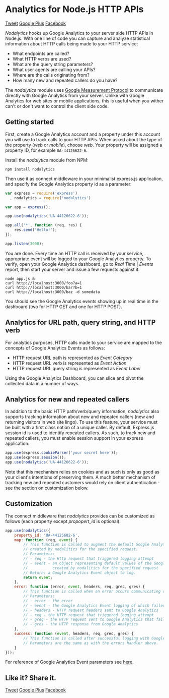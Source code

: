 Analytics for Node.js HTTP APIs
==========
[Tweet](https://twitter.com/home?status=Google%20Analytics%20for%20Node.js%20HTTP%20APIs%20http://github.com/tjanczuk/nodalytics%20via%20@tjanczuk%20%23nodejs%20%23webapi%20%23http) [Google Plus](https://plus.google.com/share?url=http://github.com/tjanczuk/nodalytics) [Facebook](https://www.facebook.com/sharer/sharer.php?u=http://github.com/tjanczuk/nodalytics)

*Nodalytics* hooks up Google Analytics to your server side HTTP APIs in Node.js. With one line of code you can capture and analyze statistical information about HTTP calls being made to your HTTP service: 

* What endpoints are called?
* What HTTP verbs are used?
* What are the query string parameters?
* What user agents are calling your APIs?
* Where are the calls originating from?
* How many new and repeated callers do you have?

The *nodalytics* module uses [Google Measurement Protocol](https://developers.google.com/analytics/devguides/collection/protocol/v1/) to communicate directly with Google Analytics from your server. Unlike with Google Analytics for web sites or mobile applications, this is useful when you wither can't or don't want to control the client side code.

## Getting started

First, create a Google Analytics account and a property under this account you will use to track calls to your HTTP APIs. When asked about the type of the property (*web* or *mobile*), choose *web*. Your property will be assigned a property ID, for example `UA-44126622-6`. 

Install the *nodalytics* module from NPM:

```
npm install nodalytics
```

Then use it as connect middleware in your minimalist express.js application, and specify the Google Analytics property id as a parameter:

```javascript
var express = require('express')
  , nodalytics = require('nodalytics')

var app = express();

app.use(nodalytics('UA-44126622-6'));

app.all('*', function (req, res) {
	res.send('Hello!');
});

app.listen(3000);
```

You are done. Every time an HTTP call is received by your service, appropriate event will be logged to your Google Analytics property. To verify, open your Google Analytics dashboard, go to *Real Time* | *Events* report, then start your server and issue a few requests against it:

```
node app.js &
curl http://localhost:3000/foo?a=1
curl http://localhost:3000/bar?b=1
curl http://localhost:3000/baz -d somedata
```

You should see the Google Analytics events showing up in real time in the dashboard (two for HTTP GET and one for HTTP POST). 

## Analytics for URL path, query string, and HTTP verb 

For analytics purposes, HTTP calls made to your service are mapped to the concepts of Google Analytics Events as follows:

* HTTP request URL path is represented as *Event Category*
* HTTP request URL verb is represented as *Event Action*
* HTTP request URL query string is represented as *Event Label*

Using the Google Analytics Dashboard, you can slice and pivot the collected data in a number of ways. 

## Analytics for new and repeated callers

In addition to the basic HTTP path/verb/query information, *nodalytics* also supports tracking information about new and repeated callers (new and returning visitors in web site lingo). To use this feature, your service must be built with a first class notion of a unique caller. By default, Express.js session id is used to identify repeated callers. As such, to track new and repeated callers, you must enable session support in your express application:

```javascript
app.use(express.cookieParser('your secret here'));
app.use(express.session());
app.use(nodalytics('UA-44126622-6'));
```

Note that this mechanism relies on cookies and as such is only as good as your client's intentions of preserving them. A much better mechanism of tracking new and repeated customers would rely on client authentication - see the section on customization below. 

## Customization

The connect middleware that *nodalytics* provides can be customized as follows (each property except *propopert_id* is optional):

```javascript
app.use(nodalytics({
	property_id: 'UA-44125682-6',
	map: function (req, event) {
		// This function is called to augment the default Google Analytics Event object
		// created by nodalitics for the specified request. 
		// Parameters:
		// - req - the Http request that triggered logging attempt
		// - event - an object representing default values of the Google Analytics Event
		//           created by nodalitics for the specified request
		// Return: a Google Analytics Event object to log.
		return event;
    },
	error: function (error, event, headers, req, grec, gres) {
	    // This function is called when an error occurs communicating with Google Analytics.
	    // Parameters:
	    // - error - the error
	    // - event - the Google Analytics Event logging of which failed
	    // - headers - HTTP request headers sent to Google Analytics
	    // - req - the HTTP request that triggered logging attempt
	    // - greq - the HTTP request sent to Google Analytics that failed
	    // - gres - the HTTP response from Google Analytics
	},
	success: function (event, headers, req, grec, gres) {
	    // This function is called after successful logging with Google Analytics.
	    // Parameters are the same as with the errors handler above.
	}
}));
```

For reference of Google Analytics Event parameters see [here](https://developers.google.com/analytics/devguides/collection/protocol/v1/parameters).

## Like it? Share it.

[Tweet](https://twitter.com/home?status=Google%20Analytics%20for%20Node.js%20HTTP%20APIs%20http://github.com/tjanczuk/nodalytics%20via%20@tjanczuk%20%23nodejs%20%23webapi%20%23http)
[Google Plus](https://plus.google.com/share?url=http://github.com/tjanczuk/nodalytics)
[Facebook](https://www.facebook.com/sharer/sharer.php?u=http://github.com/tjanczuk/nodalytics)